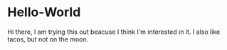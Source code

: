 # Hello-World
Hi there, I am trying this out beacuse I think I'm interested in it. 
I also like tacos, but not on the moon.
